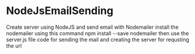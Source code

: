 # NodeJsEmailSending
Create server using NodeJS and send email with Nodemailer
install the nodemailer using this command
npm install --save nodemailer
then use the server.js file code for sending the mail and creating the server for requsting the url
